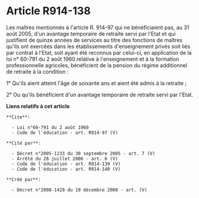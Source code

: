 # Article R914-138

Les maîtres mentionnés à l'article R. 914-97 qui ne bénéficiaient pas, au 31 août 2005, d'un avantage temporaire de retraite
servi par l'Etat et qui justifient de quinze années de services au titre des fonctions de maîtres qu'ils ont exercées dans
les établissements d'enseignement privés soit liés par contrat à l'Etat, soit ayant été reconnus par celui-ci, en application
de la loi n° 60-791 du 2 août 1960 relative à l'enseignement et à la formation professionnelle agricoles, bénéficient de la
pension du régime additionnel de retraite à la condition : 

1° Qu'ils aient atteint l'âge de soixante ans et aient été admis à la retraite ; 

2° Ou qu'ils bénéficient d'un avantage temporaire de retraite servi par l'Etat.

**Liens relatifs à cet article**

	**Cite**:

	  - Loi n°60-791 du 2 août 1960
	  - Code de l'éducation - art. R914-97 (V)

	**Cité par**:

	  - Décret n°2005-1233 du 30 septembre 2005 - art. 7 (V)
	  - Arrêté du 28 juillet 2006 - art. 6 (V)
	  - Code de l'éducation - art. R914-139 (V)
	  - Code de l'éducation - art. R914-140 (V)

	**Créé par**:

	  - Décret n°2008-1429 du 19 décembre 2008 - art. (V)

